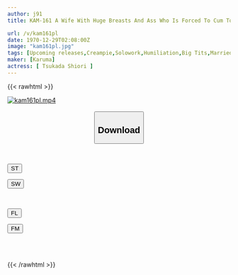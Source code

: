 ```yaml
---
author: j91
title: KAM-161 A Wife With Huge Breasts And Ass Who Is Forced To Cum To Death By Her Sexually Harassing Father-in-law Who Hates Her When She Is Seen Masturbating And Having An Affair. Shiori Tsukada Climaxes Continuously As Her Frustrated Body Reacts.

url: /v/kam161pl
date: 1970-12-29T02:08:00Z
image: "kam161pl.jpg"
tags: [Upcoming releases,Creampie,Solowork,Humiliation,Big Tits,Married Woman,Huge Butt	 ]
maker: [Karuma]
actress: [ Tsukada Shiori ]
---
```



{{< rawhtml >}}

<div class="video" data-videoid="pending_link.html">
    <a href="javascript:;">
        <img src="/v/kam161pl/kam161pl.jpg" width="WIDTH" height="HEIGHT" alt="kam161pl.mp4" loading="lazy">
    </a>
</div>

<script type="text/javascript" src="https://j91.asia/asset/on-demand-pend.js"></script>

<br>
  <link rel="stylesheet" href="https://j91.asia/asset/bs5.css">
  
  <center>
  <button class="btn btn-primary" type="button" data-bs-toggle="collapse" data-bs-target=".multi-collapse" aria-expanded="false" aria-controls="multiCollapseExample1 multiCollapseExample2"><h2>Download</h2></button></center>
</p>
<div class="row">
  <div class="col">
    <div class="collapse multi-collapse" id="multiCollapseExample1">
      <div class="card card-body">
	      	      <br>
<div class="buttons">  
<p><a href="https://j91.asia/pending_link.html" target="_blank"><button class="btn-hover color-3"><i class="fa fa-download"></i> ST</button></a></p>
<p><a href="https://j91.asia/pending_link.html" target="_blank"><button class="btn-hover color-2"><i class="fa fa-download"></i> SW</button></a></p></div>
    </div>
  </div>
</div>
  <div class="col">
    <div class="collapse multi-collapse" id="multiCollapseExample2">
      <div class="card card-body">
	      <br>
<div class="buttons">
<p><a href="https://filelions.online/f/fl_fileid" target="_blank"><button class="btn-hover color-9"><i class="fa fa-download"></i> FL</button></a></p>
<p><a href="https://j91.asia/pending_link.html" target="_blank"><button class="btn-hover color-8"><i class="fa fa-download"></i> FM</button></a></p></div>
<br><br>
      </div>
    </div>
  </div>
</div>

{{< /rawhtml >}}
